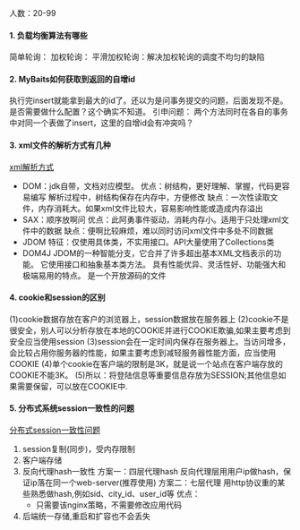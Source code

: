 人数：20-99
#### 1. 负载均衡算法有哪些
简单轮询：
加权轮询：
平滑加权轮询：解决加权轮询的调度不均匀的缺陷

#### 2. MyBaits如何获取到返回的自增id
执行完insert就能拿到最大的id了。还以为是问事务提交的问题，后面发现不是。
是否需要做什么配置？这个确实不知道。
引申问题： 两个方法同时在各自的事务中对同一个表做了insert，这里的自增id会有冲突吗？

#### 3. xml文件的解析方式有几种
[xml解析方式](https://zhuanlan.zhihu.com/p/191476342)
- DOM：jdk自带，文档对应模型。
    优点：树结构，更好理解、掌握，代码更容易编写
         解析过程中，树结构保存在内存中，方便修改
    缺点：一次性读取文件，内存消耗大。如果xml文件比较大，容易影响性能或造成内存溢出
- SAX：顺序放啊问
    优点：此阿勇事件驱动，消耗内存小。适用于只处理xml文件中的数据
    缺点：便啊比较麻烦，难以同时访问xml文件中多处不同数据
- JDOM
    特征：仅使用具体类，不实用接口。API大量使用了Collections类
- DOM4J
    JDOM的一种智能分支，它合并了许多超出基本XML文档表示的功能。
    它使用接口和抽象基本类方法。
    具有性能优异、灵活性好、功能强大和极端易用的特点。
    是一个开放源码的文件

#### 4. cookie和session的区别
(1)cookie数据存放在客户的浏览器上，session数据放在服务器上
(2)cookie不是很安全，别人可以分析存放在本地的COOKIE并进行COOKIE欺骗,如果主要考虑到安全应当使用session
(3)session会在一定时间内保存在服务器上。当访问增多，会比较占用你服务器的性能，如果主要考虑到减轻服务器性能方面，应当使用COOKIE
(4)单个cookie在客户端的限制是3K，就是说一个站点在客户端存放的COOKIE不能3K。
(5)所以：将登陆信息等重要信息存放为SESSION;其他信息如果需要保留，可以放在COOKIE中.

#### 5. 分布式系统session一致性的问题
[分布式session一致性问题](https://www.cnblogs.com/study-everyday/p/7853145.html)
1. session复制(同步)，受内存限制
2. 客户端存储
3. 反向代理hash一致性
方案一：四层代理hash
    反向代理层用用户ip做hash，保证ip落在同一个web-server(推荐使用)
方案二：七层代理
    用http协议重的某些熟悉做hash,例如sid、city_id、user_id等
    优点： 
    - 只需要该nginx策略，不需要修改应用代码
4. 后端统一存储,重启和扩容也不会丢失

####  
        
